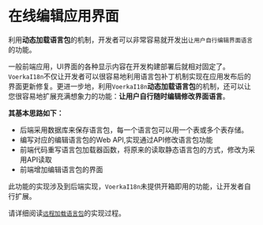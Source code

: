# 在线编辑应用界面

利用**动态加载语言包**的机制，开发者可以非常容易就开发出`让用户自行编辑界面语言`的功能。

一般前端应用，UI界面的各种显示内容在开发构建部署后就相对固定了。`VoerkaI18n`不仅让开发者可以很容易地利用语言包补丁机制实现在应用发布后的界面更新修复。更进一步地，利用`VoerkaI18n`**动态加载语言包**的机制，还可以让您很容易地扩展充满想象力的功能：**让用户自行随时编辑修改界面语言**。

**其基本思路如下：**
- 后端采用数据库来保存语言包，每一个语言包可以用一个表或多个表存储。
- 编写对应的编辑语言包的Web API,实现通过API修改语言包功能
- 前端代码重写语言包加载器函数，将原来的读取静态语言包的方式，修改为采用API读取
- 前端增加编辑语言包的界面

此功能的实现涉及到后端实现，`VoerkaI18n`未提供开箱即用的功能，让开发者自行扩展。

请详细阅读[`远程加载语言包`](./dynamic-add)的实现过程。


